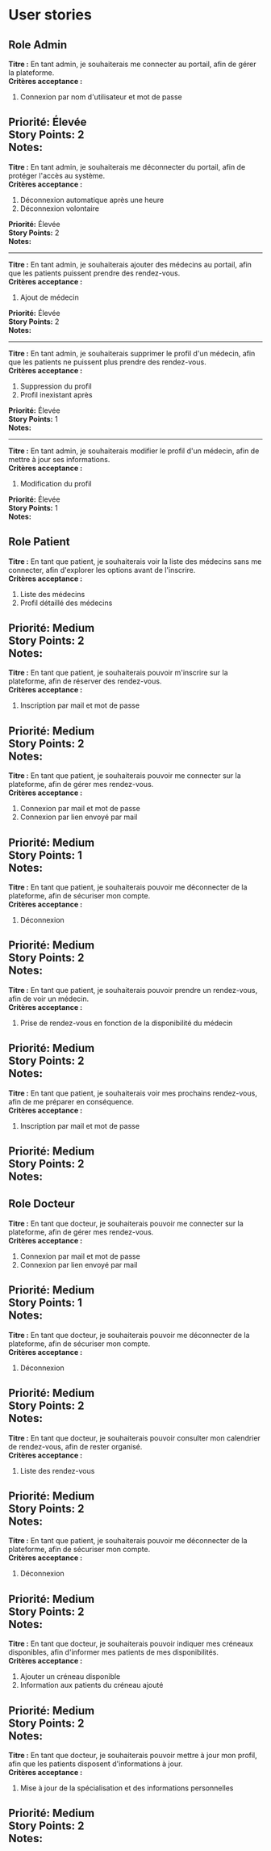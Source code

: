 # User stories

## Role Admin

**Titre :**
En tant admin, je souhaiterais me connecter au portail, afin de gérer la plateforme.  
**Critères acceptance :**
1. Connexion par nom d'utilisateur et mot de passe

**Priorité:** Élevée  
**Story Points:** 2  
**Notes:**
----
**Titre :**
En tant admin, je souhaiterais me déconnecter du portail, afin de protéger l'accès au système.  
**Critères acceptance :**
1. Déconnexion automatique après une heure
2. Déconnexion volontaire

**Priorité:** Élevée  
**Story Points:** 2  
**Notes:**

---
**Titre :**
En tant admin, je souhaiterais ajouter des médecins au portail, afin que les patients puissent prendre des rendez-vous.  
**Critères acceptance :**
1. Ajout de médecin

**Priorité:** Élevée  
**Story Points:** 2  
**Notes:**

---
**Titre :**
En tant admin, je souhaiterais supprimer le profil d'un médecin, afin que les patients ne puissent plus prendre des rendez-vous.  
**Critères acceptance :**
1. Suppression du profil
2. Profil inexistant après

**Priorité:** Élevée  
**Story Points:** 1  
**Notes:**

---
**Titre :**
En tant admin, je souhaiterais modifier le profil d'un médecin, afin de mettre à jour ses informations.  
**Critères acceptance :**
1. Modification du profil

**Priorité:** Élevée  
**Story Points:** 1  
**Notes:**


## Role Patient

**Titre :**
En tant que patient, je souhaiterais voir la liste des médecins sans me connecter, afin d'explorer les options avant de l'inscrire.  
**Critères acceptance :** 
1. Liste des médecins
2. Profil détaillé des médecins

**Priorité:** Medium  
**Story Points:** 2  
**Notes:**
----

**Titre :**
En tant que patient, je souhaiterais pouvoir m'inscrire sur la plateforme, afin de réserver des rendez-vous.  
**Critères acceptance :**
1. Inscription par mail et mot de passe

**Priorité:** Medium  
**Story Points:** 2  
**Notes:**
----
**Titre :**
En tant que patient, je souhaiterais pouvoir me connecter sur la plateforme, afin de gérer mes rendez-vous.  
**Critères acceptance :**
1. Connexion par mail et mot de passe
2. Connexion par lien envoyé par mail

**Priorité:** Medium  
**Story Points:** 1  
**Notes:**
----
**Titre :**
En tant que patient, je souhaiterais pouvoir me déconnecter de la plateforme, afin de sécuriser mon compte.  
**Critères acceptance :**
1. Déconnexion

**Priorité:** Medium  
**Story Points:** 2  
**Notes:**
----
**Titre :**
En tant que patient, je souhaiterais pouvoir prendre un rendez-vous, afin de voir un médecin.  
**Critères acceptance :**
1. Prise de rendez-vous en fonction de la disponibilité du médecin

**Priorité:** Medium  
**Story Points:** 2  
**Notes:**
----
**Titre :**
En tant que patient, je souhaiterais voir mes prochains rendez-vous, afin de me préparer en conséquence.  
**Critères acceptance :**
1. Inscription par mail et mot de passe

**Priorité:** Medium  
**Story Points:** 2  
**Notes:**
----

## Role Docteur

**Titre :**
En tant que docteur, je souhaiterais pouvoir me connecter sur la plateforme, afin de gérer mes rendez-vous.  
**Critères acceptance :**
1. Connexion par mail et mot de passe
2. Connexion par lien envoyé par mail

**Priorité:** Medium  
**Story Points:** 1  
**Notes:**
----
**Titre :**
En tant que docteur, je souhaiterais pouvoir me déconnecter de la plateforme, afin de sécuriser mon compte.  
**Critères acceptance :**
1. Déconnexion

**Priorité:** Medium  
**Story Points:** 2  
**Notes:**
----
**Titre :**
En tant que docteur, je souhaiterais pouvoir consulter mon calendrier de rendez-vous, afin de rester organisé.  
**Critères acceptance :**
1. Liste des rendez-vous

**Priorité:** Medium  
**Story Points:** 2  
**Notes:**
----
**Titre :**
En tant que patient, je souhaiterais pouvoir me déconnecter de la plateforme, afin de sécuriser mon compte.  
**Critères acceptance :**
1. Déconnexion

**Priorité:** Medium  
**Story Points:** 2  
**Notes:**
----
**Titre :**
En tant que docteur, je souhaiterais pouvoir indiquer mes créneaux disponibles, afin d'informer mes patients de mes disponibilités.  
**Critères acceptance :**
1. Ajouter un créneau disponible
2. Information aux patients du créneau ajouté

**Priorité:** Medium  
**Story Points:** 2  
**Notes:**
----
**Titre :**
En tant que docteur, je souhaiterais pouvoir mettre à jour mon profil, afin que les patients disposent d'informations à jour.  
**Critères acceptance :**
1. Mise à jour de la spécialisation et des informations personnelles

**Priorité:** Medium  
**Story Points:** 2  
**Notes:**
----